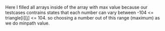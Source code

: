 ​Here I filled all arrays inside of the array with max value because our testcases contrains states that
each number can vary between -104 <= triangle[i][j] <= 104. so choosing a number out of this range (maximum)
as we do minpath value.

